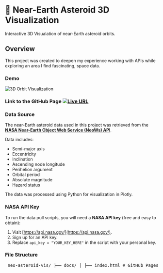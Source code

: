 # 🚀 Near-Earth Asteroid 3D Visualization

Interactive 3D Visualation of near-Earth asteroid orbits.

## Overview

This project was created to deepen my experience working with APIs while exploring an area I find fascinating, space data.

### Demo

![3D Orbit Visualization](assets/msedge_MzyFU8t5XD.gif)


### Link to the GitHub Page [![Live URL](https://img.shields.io/badge/Live-URL-purple)](https://jbeardsley8.github.io/neo-asteroid-vis/)



### Data Source

The near-Earth asteroid data used in this project was retrieved from the **[NASA Near-Earth Object Web Service (NeoWs) API](https://api.nasa.gov/)**.

Data includes:
- Semi-major axis
- Eccentricity
- Inclination
- Ascending node longitude
- Perihelion argument
- Orbital period
- Absolute magnitude
- Hazard status

The data was processed using Python for visualization in Plotly.

### NASA API Key

To run the data pull scripts, you will need a **NASA API key** (free and easy to obtain):

1. Visit [https://api.nasa.gov/](https://api.nasa.gov/).
2. Sign up for an API key.
3. Replace `api_key = "YOUR_KEY_HERE"` in the script with your personal key.

### File Structure

<pre> neo-asteroid-vis/ ├── docs/ │ ├── index.html # GitHub Pages landing page │ ├── asteroid_orbit_plot.html # Interactive Plotly visualization │ ├── asteroid_orbital_dataset.csv # Exported asteroid data │ └── htmljpg/ │ └── starfield.jpg # Space background image ├── astroid_orbit.ipynb # Notebook for API pull and visualization ├── assets/ # GIF for README/demo │ └── orbit_demo.gif └── README.md # Project documentation </pre>

